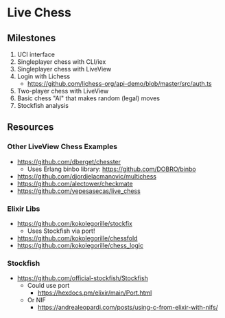 # Live Chess

## Milestones

1. UCI interface
2. Singleplayer chess with CLI/iex
3. Singleplayer chess with LiveView
4. Login with Lichess
    - https://github.com/lichess-org/api-demo/blob/master/src/auth.ts
6. Two-player chess with LiveView
7. Basic chess "AI" that makes random (legal) moves
8. Stockfish analysis

## Resources

### Other LiveView Chess Examples

- https://github.com/dberget/chesster
  - Uses Erlang binbo library: https://github.com/DOBRO/binbo
- https://github.com/djordjelacmanovic/multichess
- https://github.com/alectower/checkmate
- https://github.com/yepesasecas/live_chess

### Elixir Libs

- https://github.com/kokolegorille/stockfix
  - Uses Stockfish via port!
- https://github.com/kokolegorille/chessfold
- https://github.com/kokolegorille/chess_logic

### Stockfish

- https://github.com/official-stockfish/Stockfish
  - Could use port
    - https://hexdocs.pm/elixir/main/Port.html
  - Or NIF
    - https://andrealeopardi.com/posts/using-c-from-elixir-with-nifs/

